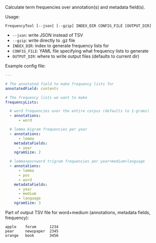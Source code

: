 Calculate term frequencies over annotation(s) and metadata field(s).

Usage:

    FrequencyTool [--json] [--gzip] INDEX_DIR CONFIG_FILE [OUTPUT_DIR]

- `--json`:       write JSON instead of TSV
- `--gzip`:       write directly to .gz file
- `INDEX_DIR`:    index to generate frequency lists for
- `CONFIG_FILE`:  YAML file specifying what frequency lists to generate
- `OUTPUT_DIR`:   where to write output files (defaults to current dir)
  
Example config file:

```yaml
---

# The annotated field to make frequency lists for
annotatedField: contents

# The frequency lists we want to make
frequencyLists:

  # word frequencies over the entire corpus (defaults to 1-grams)
  - annotations:
      - word

  # lemma bigram frequencies per year
  - annotations:
      - lemma
    metadataFields:
      - year
    ngramSize: 2

  # lemma+pos+word trigram frequencies per year+medium+language
  - annotations:
      - lemma
      - pos
      - word
    metadataFields:
      - year
      - medium
      - language
    ngramSize: 3
```

Part of output TSV file for word+medium (annotations, metadata fields, frequency):

```
apple    forum      1234
pear     newspaper  2345
orange   book       3456
```
